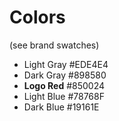 # Colors

(see brand swatches)

- Light Gray #EDE4E4
- Dark Gray #898580
- **Logo Red** #850024
- Light Blue #78768F
- Dark Blue #19161E

